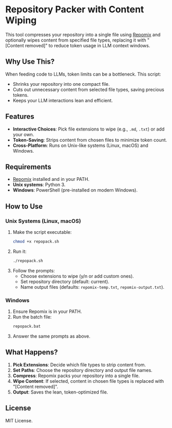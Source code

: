 # Repository Packer with Content Wiping

This tool compresses your repository into a single file using [Repomix](https://github.com/yamadashy/repomix) and optionally wipes content from specified file types, replacing it with "[Content removed]" to reduce token usage in LLM context windows.

## Why Use This?

When feeding code to LLMs, token limits can be a bottleneck. This script:
- Shrinks your repository into one compact file.
- Cuts out unnecessary content from selected file types, saving precious tokens.
- Keeps your LLM interactions lean and efficient.

## Features

- **Interactive Choices**: Pick file extensions to wipe (e.g., `.md`, `.txt`) or add your own.
- **Token-Saving**: Strips content from chosen files to minimize token count.
- **Cross-Platform**: Runs on Unix-like systems (Linux, macOS) and Windows.

## Requirements

- [Repomix](https://github.com/yamadashy/repomix) installed and in your PATH.
- **Unix systems**: Python 3.
- **Windows**: PowerShell (pre-installed on modern Windows).

## How to Use

### Unix Systems (Linux, macOS)

1. Make the script executable:
   ```bash
   chmod +x repopack.sh
   ```
2. Run it:
   ```bash
   ./repopack.sh
   ```
3. Follow the prompts:
   - Choose extensions to wipe (y/n or add custom ones).
   - Set repository directory (default: current).
   - Name output files (defaults: `repomix-temp.txt`, `repomix-output.txt`).

### Windows

1. Ensure Repomix is in your PATH.
2. Run the batch file:
   ```cmd
   repopack.bat
   ```
3. Answer the same prompts as above.

## What Happens?

1. **Pick Extensions**: Decide which file types to strip content from.
2. **Set Paths**: Choose the repository directory and output file names.
3. **Compress**: Repomix packs your repository into a single file.
4. **Wipe Content**: If selected, content in chosen file types is replaced with "[Content removed]".
5. **Output**: Saves the lean, token-optimized file.

## License

MIT License.
